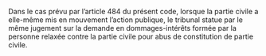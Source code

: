 Dans le cas prévu par l’article 484 du présent code, lorsque la partie civile a elle-même mis en mouvement l’action publique, le tribunal statue par le même jugement sur la demande en dommages-intérêts formée par la personne relaxée contre la partie civile pour abus de constitution de partie civile.